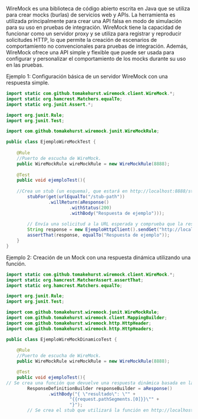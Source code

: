 WireMock es una biblioteca de código abierto escrita en Java que se utiliza para crear mocks (burlas) de servicios web y APIs. La herramienta es utilizada principalmente para crear una API falsa en modo de simulación para su uso en pruebas de integración. WireMock tiene la capacidad de funcionar como un servidor proxy y se utiliza para registrar y reproducir solicitudes HTTP, lo que permite la creación de escenarios de comportamiento no convencionales para pruebas de integración. Además, WireMock ofrece una API simple y flexible que puede ser usada para configurar y personalizar el comportamiento de los mocks durante su uso en las pruebas.

Ejemplo 1: Configuración básica de un servidor WireMock con una respuesta simple.

```java
import static com.github.tomakehurst.wiremock.client.WireMock.*;
import static org.hamcrest.Matchers.equalTo;
import static org.junit.Assert.*;

import org.junit.Rule;
import org.junit.Test;

import com.github.tomakehurst.wiremock.junit.WireMockRule;

public class EjemploWireMockTest {
	
	@Rule 
	//Puerto de escucha de WireMock.
    public WireMockRule wireMockRule = new WireMockRule(8888);
    
    @Test
    public void ejemploTest(){
	    
    //Crea un stub (un esquema), que estará en http://localhost:8888/stub-path
        stubFor(get(urlEqualTo("/stub-path"))
                .willReturn(aResponse()
                        .withStatus(200)
                        .withBody("Respuesta de ejemplo")));
                        
        // Envía una solicitud a la URL esperada y comprueba que la respuesta.
        String response = new EjemploHttpClient().sendGet("http://localhost:8888/stub-path");
        assertThat(response, equalTo("Respuesta de ejemplo"));
    }
}
```

Ejemplo 2: Creación de un Mock con una respuesta dinámica utilizando una función.

```java
import static com.github.tomakehurst.wiremock.client.WireMock.*;
import static org.hamcrest.MatcherAssert.assertThat;
import static org.hamcrest.Matchers.equalTo;

import org.junit.Rule;
import org.junit.Test;

import com.github.tomakehurst.wiremock.junit.WireMockRule;
import com.github.tomakehurst.wiremock.client.MappingBuilder;
import com.github.tomakehurst.wiremock.http.HttpHeader;
import com.github.tomakehurst.wiremock.http.HttpHeaders;

public class EjemploWireMockDinamicoTest {
	
    @Rule
    //Puerto de escucha de WireMock.
    public WireMockRule wireMockRule = new WireMockRule(8888); 

    @Test
    public void ejemploTest(){
// Se crea una función que devuelve una respuesta dinámica basada en la solicitud.
        ResponseDefinitionBuilder responseBuilder = aResponse()
                .withBody("{ \"resultado\": \"" +
                        "{{request.pathSegments.[0]}}\"" +
                        "}");
        // Se crea el stub que utilizará la función en http://localhost
```